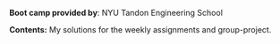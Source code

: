 

**Boot camp provided by**: NYU Tandon Engineering School

**Contents:** My solutions for the weekly assignments and group-project. 

